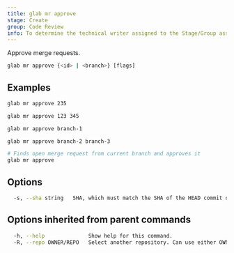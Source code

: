 ```yaml
---
title: glab mr approve
stage: Create
group: Code Review
info: To determine the technical writer assigned to the Stage/Group associated with this page, see https://about.gitlab.com/handbook/product/ux/technical-writing/#assignments
---
```


<!--
This documentation is auto generated by a script.
Please do not edit this file directly. Run `make gen-docs` instead.
-->

Approve merge requests.

```bash title="terminal"
glab mr approve {<id> | <branch>} [flags]
```

## Examples

```bash title="terminal"
glab mr approve 235

glab mr approve 123 345

glab mr approve branch-1

glab mr approve branch-2 branch-3

# Finds open merge request from current branch and approves it
glab mr approve
```

## Options

```bash title="terminal"
  -s, --sha string   SHA, which must match the SHA of the HEAD commit of the merge request.
```

## Options inherited from parent commands

```bash title="terminal"
  -h, --help              Show help for this command.
  -R, --repo OWNER/REPO   Select another repository. Can use either OWNER/REPO or `GROUP/NAMESPACE/REPO` format. Also accepts full URL or Git URL.
```
